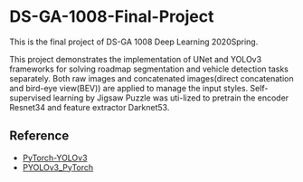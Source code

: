 # DS-GA-1008-Final-Project

This is the final project of DS-GA 1008 Deep Learning 2020Spring.

This project demonstrates the implementation of UNet and YOLOv3 frameworks for solving roadmap segmentation and vehicle detection tasks separately. 
Both raw images and concatenated images(direct concatenation and bird-eye view(BEV)) are applied to manage the input styles.
Self-supervised learning by Jigsaw Puzzle was uti-lized to pretrain the encoder Resnet34 and feature extractor Darknet53.

## Reference
* [PyTorch-YOLOv3](https://github.com/eriklindernoren/PyTorch-YOLOv3)
* [PYOLOv3_PyTorch](https://github.com/BobLiu20/YOLOv3_PyTorch)
